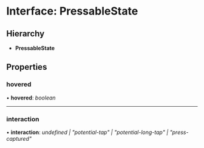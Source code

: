 # Interface: PressableState

## Hierarchy

- **PressableState**

## Properties

### hovered

• **hovered**: _boolean_

---

### interaction

• **interaction**: _undefined | "potential-tap" | "potential-long-tap" | "press-captured"_
